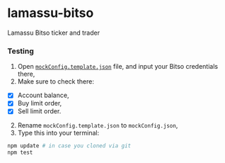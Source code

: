 lamassu-bitso
================

Lamassu Bitso ticker and trader


### Testing

1. Open [`mockConfig.template.json`](https://github.com/naconner/lamassu-bitso/blob/master/test/mockConfig.template.json) file, and input your Bitso credentials there,
2. Make sure to check there:
  - [x] Account balance,
  - [x] Buy limit order,
  - [x] Sell limit order.
2. Rename `mockConfig.template.json` to `mockConfig.json`,
3. Type this into your terminal:

```bash
npm update # in case you cloned via git
npm test
```
